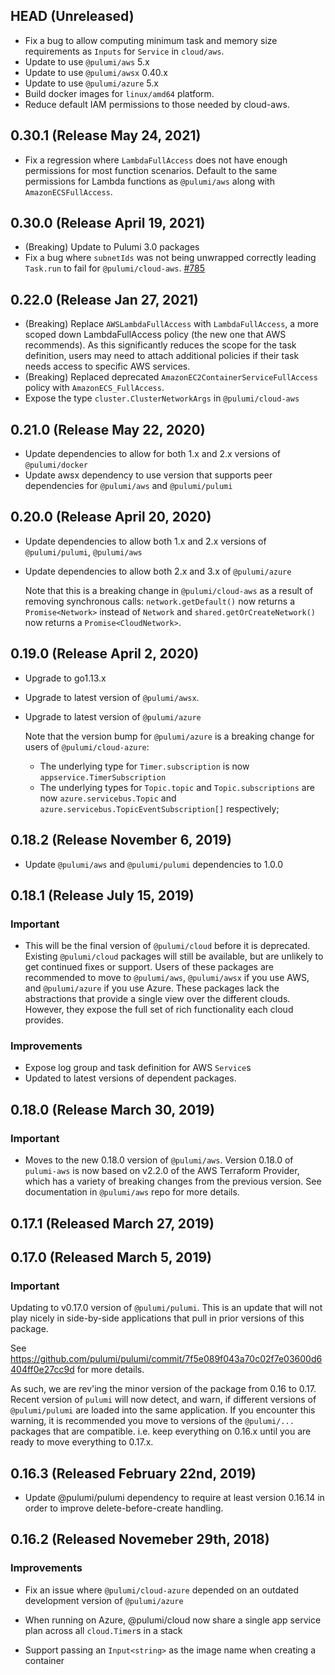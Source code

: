 ## HEAD (Unreleased)

- Fix a bug to allow computing minimum task and memory size requirements as `Inputs` for `Service` in `cloud/aws`.
- Update to use `@pulumi/aws` 5.x
- Update to use `@pulumi/awsx` 0.40.x
- Update to use `@pulumi/azure` 5.x
- Build docker images for `linux/amd64` platform. 
- Reduce default IAM permissions to those needed by cloud-aws. 

## 0.30.1 (Release May 24, 2021)

- Fix a regression where `LambdaFullAccess` does not have enough permissions for most function scenarios.
  Default to the same permissions for Lambda functions as `@pulumi/aws` along with `AmazonECSFullAccess`.
## 0.30.0 (Release April 19, 2021)

- (Breaking) Update to Pulumi 3.0 packages
- Fix a bug where `subnetIds` was not being unwrapped correctly leading `Task.run` to fail for `@pulumi/cloud-aws`.
  [#785](https://github.com/pulumi/pulumi-cloud/pull/785)

## 0.22.0 (Release Jan 27, 2021)

- (Breaking) Replace `AWSLambdaFullAccess` with `LambdaFullAccess`, a more scoped down LambdaFullAccess
  policy (the new one that AWS recommends). As this significantly reduces the scope for the task definition,
  users may need to attach additional policies if their task needs access to specific AWS services.
- (Breaking) Replaced deprecated `AmazonEC2ContainerServiceFullAccess` policy with `AmazonECS_FullAccess`.
- Expose the type `cluster.ClusterNetworkArgs` in `@pulumi/cloud-aws`

## 0.21.0 (Release May 22, 2020)

- Update dependencies to allow for both 1.x and 2.x versions of `@pulumi/docker`
- Update awsx dependency to use version that supports peer dependencies for `@pulumi/aws` and `@pulumi/pulumi`

## 0.20.0 (Release April 20, 2020)

- Update dependencies to allow both 1.x and 2.x versions of `@pulumi/pulumi`, `@pulumi/aws`
- Update dependencies to allow both 2.x and 3.x of `@pulumi/azure`

  Note that this is a breaking change in `@pulumi/cloud-aws` as a result of removing synchronous calls:
  `network.getDefault()` now returns a `Promise<Network>` instead of `Network` and
  `shared.getOrCreateNetwork()` now returns a `Promise<CloudNetwork>`.

## 0.19.0 (Release April 2, 2020)

 - Upgrade to go1.13.x
 - Upgrade to latest version of `@pulumi/awsx`.
 - Upgrade to latest version of `@pulumi/azure`
    
    Note that the version bump for `@pulumi/azure` is a breaking change for users of `@pulumi/cloud-azure`:
    - The underlying type for `Timer.subscription` is now `appservice.TimerSubscription`
    - The underlying types for `Topic.topic` and `Topic.subscriptions` are now `azure.servicebus.Topic` and `azure.servicebus.TopicEventSubscription[]` respectively;

## 0.18.2 (Release November 6, 2019)

- Update `@pulumi/aws` and `@pulumi/pulumi` dependencies to 1.0.0

## 0.18.1 (Release July 15, 2019)

### Important

- This will be the final version of `@pulumi/cloud` before it is deprecated.  Existing
  `@pulumi/cloud` packages will still be available, but are unlikely to get continued fixes or
  support.  Users of these packages are recommended to move to `@pulumi/aws`, `@pulumi/awsx` if you
  use AWS, and `@pulumi/azure` if you use Azure.  These packages lack the abstractions that provide
  a single view over the different clouds.  However, they expose the full set of rich functionality
  each cloud provides.

### Improvements

- Expose log group and task definition for AWS `Service`s
- Updated to latest versions of dependent packages.

## 0.18.0 (Release March 30, 2019)

### Important

- Moves to the new 0.18.0 version of `@pulumi/aws`.  Version 0.18.0 of `pulumi-aws` is now based on
  v2.2.0 of the AWS Terraform Provider, which has a variety of breaking changes from the previous
  version. See documentation in `@pulumi/aws` repo for more details.

## 0.17.1 (Released March 27, 2019)

## 0.17.0 (Released March 5, 2019)

### Important

Updating to v0.17.0 version of `@pulumi/pulumi`.  This is an update that will not play nicely
in side-by-side applications that pull in prior versions of this package.

See https://github.com/pulumi/pulumi/commit/7f5e089f043a70c02f7e03600d6404ff0e27cc9d for more details.

As such, we are rev'ing the minor version of the package from 0.16 to 0.17.  Recent version of `pulumi` will now detect, and warn, if different versions of `@pulumi/pulumi` are loaded into the same application.  If you encounter this warning, it is recommended you move to versions of the `@pulumi/...` packages that are compatible.  i.e. keep everything on 0.16.x until you are ready to move everything to 0.17.x.

## 0.16.3 (Released February 22nd, 2019)

- Update @pulumi/pulumi dependency to require at least version 0.16.14 in order
  to improve delete-before-create handling.

## 0.16.2 (Released Novemeber 29th, 2018)

### Improvements

- Fix an issue where `@pulumi/cloud-azure` depended on an outdated development version of `@pulumi/azure`

- When running on Azure, @pulumi/cloud now share a single app service plan across all `cloud.Timer`s in a stack

- Support passing an `Input<string>` as the image name when creating a container

